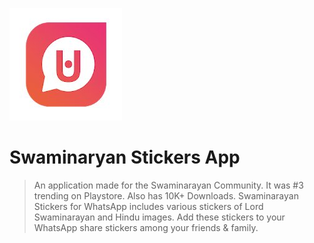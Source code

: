 ![Swaminarayan Logo](swsa-logo.jpg "Swaminarayan Stickers App")
# Swaminaryan Stickers App
> An application made for the Swaminarayan Community. It was #3 trending on Playstore. Also has 10K+ Downloads. Swaminarayan Stickers for WhatsApp includes various stickers of Lord Swaminarayan and Hindu images. Add these stickers to your WhatsApp share stickers among your friends & family.
